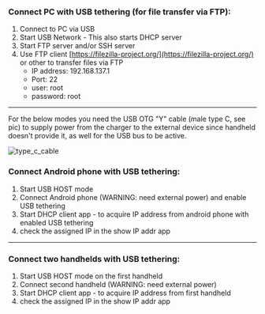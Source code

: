 ### Connect PC with USB tethering (for file transfer via FTP):

1. Connect to PC via USB
2. Start USB Network - This also starts DHCP server
3. Start FTP server and/or SSH server
4. Use FTP client [https://filezilla-project.org/](https://filezilla-project.org/) or other to transfer files via FTP
   * IP address: 192.168.137.1
   * Port: 22
   * user: root
   * password: root


***

For the below modes you need the USB OTG "Y" cable (male type C, see pic) to supply power from the charger to the external device since handheld doesn't provide it, as well for the USB bus to be active.

![type_c_cable](https://github.com/user-attachments/assets/4f90b0bd-3e1b-44ef-87d7-9719cdd5df8b)

### Connect Android phone with USB tethering:


1. Start USB HOST mode
2. Connect Android phone (WARNING: need external power) and enable USB tethering
3. Start DHCP client app - to acquire IP address from android phone with enabled USB tethering
4. check the assigned IP in the show IP addr app


***

### Connect two handhelds with USB tethering:

1. Start USB HOST mode on the first handheld
2. Connect second handheld (WARNING: need external power)
3. Start DHCP client app - to acquire IP address from first handheld
4. check the assigned IP in the show IP addr app
